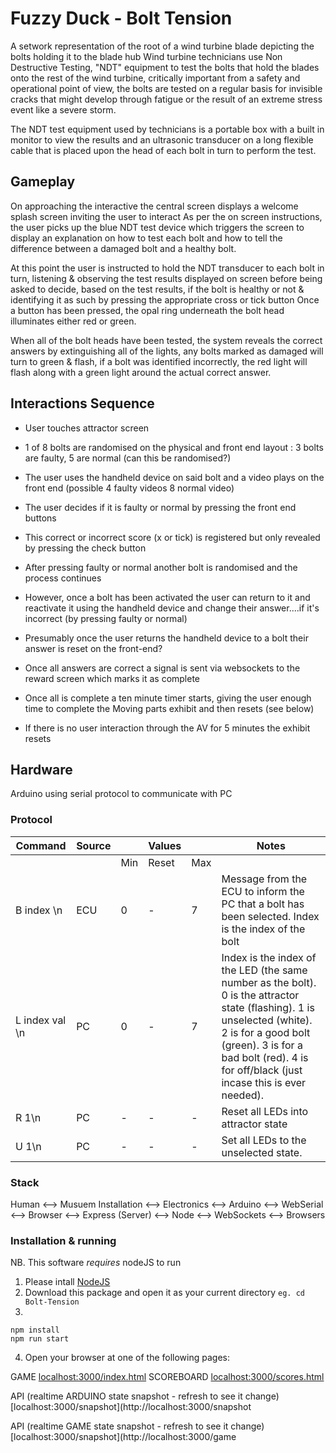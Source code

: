# Fuzzy Duck - Bolt Tension

A setwork representation of the root of a wind turbine blade depicting the bolts holding it to the blade hub Wind turbine technicians use Non Destructive Testing, "NDT" equipment to test the bolts that hold the blades onto the rest of the wind turbine, critically important from a safety and operational point of view, the bolts are tested on a regular basis for invisible cracks that might develop through fatigue or the result of an extreme stress event like a severe storm.

The NDT test equipment used by technicians is a portable box with a built in monitor to view the results and an ultrasonic transducer on a long flexible cable that is placed upon the head of each bolt in turn to perform the test.

## Gameplay
On approaching the interactive the central screen displays a
welcome splash screen inviting the user to interact
As per the on screen instructions, the user picks up the blue NDT test
device which triggers the screen to display an explanation on how
to test each bolt and how to tell the difference between a
damaged bolt and a healthy bolt.

At this point the user is instructed to hold the NDT transducer to each bolt in turn, listening & observing the test results displayed on screen before being asked to decide, based on the test results, if the bolt is healthy or not & identifying it as such by pressing the appropriate cross or tick button Once a button has been pressed, the opal ring underneath the bolt head illuminates either red or green.

When all of the bolt heads have been tested, the system reveals the correct answers by extinguishing all of the lights, any bolts marked as damaged will turn to green & flash, if a bolt was identified incorrectly, the red light will flash along with a green light around the actual correct answer.

## Interactions Sequence
- User touches attractor screen

- 1 of 8 bolts are randomised on the physical and front end layout : 3 bolts are faulty, 5 are normal (can this be randomised?)

- The user uses the handheld device on said bolt and a video plays on the front end (possible 4 faulty videos 8 normal video)

- The user decides if it is faulty or normal by pressing the front end buttons

- This correct or incorrect score (x or tick) is registered but only revealed by pressing the check button
    
- After pressing faulty or normal another bolt is randomised and the process continues

- However, once a bolt has been activated the user can return to it and reactivate it using the handheld device and change their answer....if it's incorrect (by pressing faulty or normal)
    
- Presumably once the user returns the handheld device to a bolt their answer is reset on the front-end?

- Once all answers are correct a signal is sent via websockets to the reward screen which marks it as complete

- Once all is complete a ten minute timer starts, giving the user enough time to complete the Moving parts exhibit and then resets (see below)

- If there is no user interaction through the AV for 5 minutes the exhibit resets



## Hardware

Arduino using serial protocol to communicate with PC

### Protocol

| Command        	| Source 	|     	| Values 	|     	| Notes                                                                                                                                                                                                                                     	|
|----------------	|--------	|-----	|--------	|-----	|-------------------------------------------------------------------------------------------------------------------------------------------------------------------------------------------------------------------------------------------	|
|                	|        	| Min 	| Reset  	| Max 	|                                                                                                                                                                                                                                           	|
| B index \n     	| ECU    	| 0   	| -      	| 7   	| Message from the ECU to inform the PC that a bolt has been selected. Index is the index of the bolt                                                                                                                                       	|
| L index val \n 	| PC     	| 0   	| -      	| 7   	| Index is the index of the LED (the same number as the bolt). 0 is the attractor state (flashing). 1 is unselected (white). 2 is for a good bolt (green). 3 is for a bad bolt (red). 4 is for off/black (just incase this is ever needed). 	|
| R 1\n          	| PC     	| -   	| -      	| -   	| Reset all LEDs into attractor state                                                                                                                                                                                                       	|
| U 1\n          	| PC     	| -   	| -      	| -   	| Set all LEDs to the unselected state.                                                                                                                                                                                                     	|

### Stack
Human ⟷ Musuem Installation ⟷ Electronics ⟷ Arduino ⟷ WebSerial ⟷ Browser ⟷ Express (Server) ⟷ Node ⟷ WebSockets ⟷ Browsers



### Installation & running

NB. This software _requires_ nodeJS to run

1. Please intall [NodeJS]()
2. Download this package and open it as your current directory
```eg. cd Bolt-Tension```
3. 
```
npm install
npm run start
```
4. Open your browser at one of the following pages:

GAME
[localhost:3000/index.html](http://localhost:3000/index.html)
SCOREBOARD
[localhost:3000/scores.html](http://localhost:3000/scores.html)

API (realtime ARDUINO state snapshot - refresh to see it change)
[localhost:3000/snapshot](http://localhost:3000/snapshot

API (realtime GAME state snapshot - refresh to see it change)
[localhost:3000/snapshot](http://localhost:3000/game